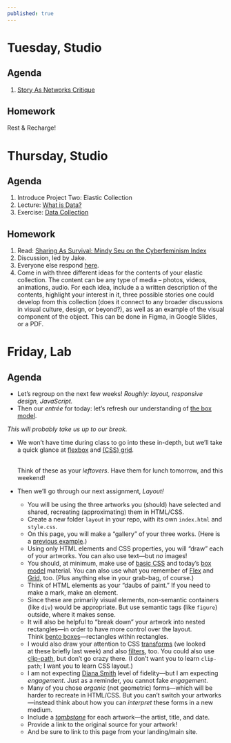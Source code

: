 ```yaml
---
published: true
---
```


# Tuesday, Studio
## Agenda
1. [Story As Networks Critique](https://docs.google.com/document/d/1qFXhgafa54z1UKo8e6jZIokDNB2YJ_2WEAHaDIf6aUI/edit?usp=sharing)

## Homework
Rest & Recharge!

# Thursday, Studio
## Agenda

1. Introduce Project Two: Elastic Collection
2. Lecture: [What is Data?](https://docs.google.com/presentation/d/19_MVwDxpe_2vG7XYiw6WzsvCb6q3j_G1rM2xqROygFU/edit?usp=sharing)
3. Exercise: [Data Collection](https://docs.google.com/document/d/15PptvLRY973Z-KnEVJtx2v_-4ZQvAzZHT7-LAAIW1CY/edit?usp=sharing)

## Homework
1. Read: [Sharing As Survival: Mindy Seu on the Cyberfeminism Index](https://walkerart.org/magazine/sharing-as-survival-mindy-seu-cyberfeminism-index)
2. Discussion, led by Jake.
3. Everyone else respond [here](https://docs.google.com/document/d/1pv5p2erPfjhSk7HzhXJtdSpO1effd9uR-X4lSVwFSS8/edit?usp=sharing).
4. Come in with three different ideas for the contents of your elastic collection. The content can be any type of media – photos, videos, animations, audio. For each idea, include a a written description of the contents, highlight your interest in it, three possible stories one could develop from this collection (does it connect to any broader discussions in visual culture, design, or beyond?), as well as an example of the visual component of the object. This can be done in Figma, in Google Slides, or a PDF.



# Friday, Lab

## Agenda

- Let’s regroup on the next few weeks! *Roughly: layout, responsive design, JavaScript.*
- Then our *entrée* for today: let’s refresh our understanding of [the box model](https://core-interaction.github.io/lab/box-model/).

*This will probably take us up to our break.*

- We won’t have time during class to go into these in-depth, but we’ll take a quick glance at [flexbox](https://core-interaction.github.io/lab/flexbox/) and [(CSS) grid](https://core-interaction.github.io/lab/grid/).

	\
	Think of these as your *leftovers*. Have them for lunch tomorrow, and this weekend!

- Then we’ll go through our next assignment, *Layout!*
	- You will be using the three artworks you (should) have selected and shared, recreating (approximating) them in HTML/CSS.
	- Create a new folder `layout` in your repo, with its own `index.html` and `style.css`.
	- On this page, you will make a “gallery” of your three works. (Here is a [previous example](https://mfehrenbach.github.io/little-boxes/).)
	- Using only HTML elements and CSS properties, you will “draw” each of your artworks. You can also use text—but *no* images!
	- You should, at minimum, make use of [basic CSS](https://core-interaction.github.io/lab/css/) and today’s [box model](https://core-interaction.github.io/lab/box-model/) material. You can also use what you remember of [Flex](https://core-interaction.github.io/lab/flexbox/) and [Grid](https://core-interaction.github.io/lab/grid/), too. (Plus anything else in your grab-bag, of course.)
	- Think of HTML elements as your “daubs of paint.” If you need to make a mark, make an element.
	- Since these are primarily visual elements, non-semantic containers (like `div`) would be appropriate. But use semantic tags (like `figure`) outside, where it makes sense.
	- It will also be helpful to “break down” your artwork into nested rectangles—in order to have more control over the layout. Think [bento boxes](https://en.wikipedia.org/wiki/Bento)—rectangles within rectangles.
	- I would also draw your attention to CSS [transforms](https://developer.mozilla.org/en-US/docs/Web/CSS/transform) (we looked at these briefly last week) and also [filters](https://developer.mozilla.org/en-US/docs/Web/CSS/filter), too. You could also use [clip-path](https://developer.mozilla.org/en-US/docs/Web/CSS/clip-path), but don’t go crazy there. (I don’t want you to learn `clip-path`; I want you to learn CSS layout.)
	- I am not expecting [Diana Smith](https://diana-adrianne.com) level of fidelity—but I am expecting *engagement*. Just as a reminder, you cannot fake *engagement*.
	- Many of you chose *organic* (not geometric) forms—which will be harder to recreate in HTML/CSS. But you can’t switch your artworks—instead think about how you can *interpret* these forms in a new medium.
	- Include a [*tombstone*](https://harvardartmuseums.org/article/writing-on-the-wall) for each artwork—the artist, title, and date.
	- Provide a link to the original source for your artwork!
	- And be sure to link to this page from your landing/main site.
